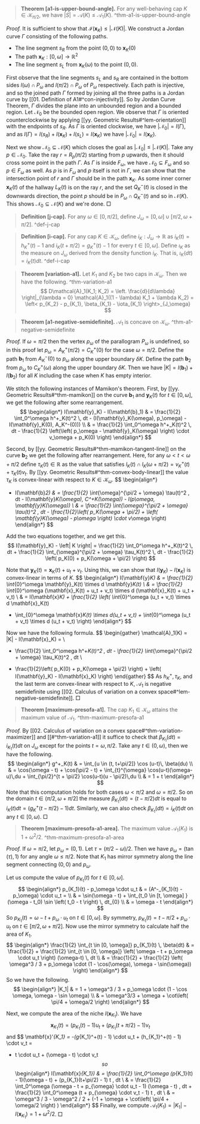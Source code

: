 
> __Theorem [a1-is-upper-bound-angle].__ For any well-behaving cap $K \in \mathcal{K}_{\pi/2}$, we have $|S| = \mathcal{A}(K) \leq \mathcal{A}_1(K)$. ^thm-a1-is-upper-bound-angle

_Proof._ It is sufficient to show that $\mathcal{I}(\mathbf{x}_K) \leq |\mathcal{N}(K)|$. We construct a Jordan curve $\Gamma$ consisting of the following paths.

- The line segment $s_R$ from the point $(0, 0)$ to $\mathbf{x}_K(0)$
- The path $\mathbf{x}_K : [0, \omega] \to \mathbb{R}^2$
- The line segment $s_L$ from $\mathbf{x}_K(\omega)$ to the point $(0, 0)$.

First observe that the line segments $s_L$ and $s_R$ are contained in the bottom sides $l(\omega) \cap P_\omega$ and $l(\pi/2) \cap P_\omega$ of $P_\omega$ respectively. Each path is injective, and so the joined path $\Gamma$ formed by joining all the three paths is a Jordan curve by [[01. Definition of A1#^con-injectivity]]. So by Jordan Curve Theorem, $\Gamma$ divides the plane into an unbounded region and a bounded region. Let $\mathcal{N}_0$ be the bounded open region. We observe that $\Gamma$ is oriented counterclockwise by applying [[yy. Geometric Results#^lem-orientation]] with the endpoints of $s_R$. As $\Gamma$ is oriented clockwise, we have $\left| \mathcal{N}_0 \right| = I(\Gamma)$, and as $I(\Gamma) = I(s_R) + I(\mathbf{x}_K) + I(s_L) = I(\mathbf{x}_K)$ we have $\left| \mathcal{N}_0 \right| = I(\mathbf{x}_K)$.

Next we show $\mathcal{N}_0 \subseteq \mathcal{N}(K)$ which closes the goal as $\left| \mathcal{N}_0 \right| \leq \left| \mathcal{N}(K) \right|$. Take any $p \in \mathcal{N}_0$. Take the ray $r = R_p(\pi/2)$ starting from $p$ upwards, then it should cross some point in the path $\Gamma$. As $\Gamma$ is inside $F_\omega$, we have $\mathcal{N}_0 \subseteq F_\omega$ and so $p \in F_\omega$ as well. As $p$ is in $F_\omega$ and $p$ itself is not in $\Gamma$, we can show that the intersection point of $r$ and $\Gamma$ should be in the path $\mathbf{x}_K$. As some inner corner $\mathbf{x}_K(t)$ of the hallway $L_K(t)$ is on the ray $r$, and the set $Q^-_K(t)$ is closed in the downwards direction, the point $p$ should be in $P_\omega \cap Q^-_K(t)$ and so in $\mathcal{N}(K)$. This shows $\mathcal{N}_0 \subseteq \mathcal{N}(K)$ and we're done. □


> __Definition [j-cap].__ For any $\omega \in [0, \pi/2]$, define $J_\omega = [0, \omega] \cup [\pi/2, \omega + \pi/2]$. ^def-j-cap

> __Definition [i-cap].__ For any cap $K \in \mathcal{K}_\omega$, define $i_K : J_\omega \to \mathbb{R}$ as $i_K(t) = h_K^+(t) - 1$ and $i_K(t + \pi / 2) = g^+_K(t) - 1$ for every $t \in [0, \omega]$. Define $\iota_K$ as the measure on $J_\omega$ derived from the density function $i_K$. That is, $\iota_K(dt) = i_K(t) dt$. ^def-i-cap

> __Theorem [variation-a1].__ Let $K_1$ and $K_2$ be two caps in $\mathcal{K}_\omega$. Then we have the following. ^thm-variation-a1
$$
D\mathcal{A}_1(K_1; K_2) = \left. \frac{d}{d\lambda} \right|_{\lambda = 0} \mathcal{A}_1((1 - \lambda) K_1 + \lambda K_2)
= \left< p_{K_2} - p_{K_1}, \beta_{K_1} - \iota_{K_1} \right>_{J_\omega}
$$

> __Theorem [a1-negative-semidefinite].__ $\mathcal{A}_1$ is concave on $\mathcal{K}_\omega$. ^thm-a1-negative-semidefinite

_Proof._ If $\omega = \pi/2$ then the vertex $p_\omega$ of the parallogram $P_\omega$ is undefined, so in this proof let $p_\omega = A^+_K(\pi/2) = C^+_K(0)$ for the case $\omega = \pi/2$. Define the path $\mathbf{b}_1$ from $A_K^-(0)$ to $p_\omega$ along the upper boundary $\delta K$. Define the path $\mathbf{b}_2$ from $p_\omega$ to $C_K^+(\omega)$ along the upper boundary $\delta K$. Then we have $|K| = I(\mathbf{b}_1) + I(\mathbf{b}_2)$ for all $K$ including the case when $K$ has empty interior.

We stitch the following instances of Mamikon's theorem. First, by [[yy. Geometric Results#^thm-mamikon]] on the curve $\mathbf{b}_1$ and $\mathbf{y}_K(t)$ for $t \in [0, \omega]$, we get the following after some rearrangement.
$$
\begin{align*}
I(\mathbf{y}_K) - I(\mathbf{b}_1) & = \frac{1}{2} \int_0^\omega h^+_K(t)^2 \, dt - (I(\mathbf{y}_K(\omega), p_\omega) - I(\mathbf{y}_K(0), A_K^-(0))) \\
& = \frac{1}{2} \int_0^\omega h^+_K(t)^2 \, dt - \frac{1}{2} \left(\left( p_\omega - \mathbf{y}_K(\omega) \right) \cdot v_\omega + p_K(0) \right) 
\end{align*}
$$

Second, by [[yy. Geometric Results#^thm-mamikon-tangent-line]] on the curve $\mathbf{b}_2$ we get the following after rearrangement. Here, for any $\omega < t < \omega + \pi/2$ define $\tau_K(t) \in \mathbb{R}$ as the value that satisfies $l_K(t) \cap l_K(\omega + \pi/2) = v_K^+(t) + \tau_K(t) v_t$. By [[yy. Geometric Results#^thm-convex-body-linear]] the value $\tau_K$ is convex-linear with respect to $K \in \mathcal{K}_\omega$.
$$
\begin{align*}
- I(\mathbf{b}_2) & = \frac{1}{2} \int_{\omega}^{\pi/2 + \omega} \tau(t)^2 \, dt - I(\mathbf{y}_K(\omega), C^+_K(\omega)) - I(p_\omega, \mathbf{y}_K(\omega))  \\
& = \frac{1}{2} \int_{\omega}^{\pi/2 + \omega} \tau(t)^2 \, dt - \frac{1}{2}\left( p_K(\omega + \pi/2) + \left( \mathbf{y}_K(\omega) - p_\omega \right) \cdot v_\omega \right) 
\end{align*}
$$

Add the two equations together, and we get this.
$$
I(\mathbf{y}_K) - \left| K \right| = \frac{1}{2} \int_0^\omega h^+_K(t)^2 \, dt +  \frac{1}{2} \int_{\omega}^{\pi/2 + \omega} \tau_K(t)^2 \, dt - \frac{1}{2} \left( p_K(0) + p_K(\omega + \pi/2) \right) 
$$

Note that $\mathbf{y}_K(t) = \mathbf{x}_K(t) + u_t + v_t$. Using this, we can show that $I(\mathbf{y}_K) - I(\mathbf{x}_K)$ is convex-linear in terms of $K$.
$$
\begin{align*}
I(\mathbf{y}_K) & = \frac{1}{2} \int_{0}^\omega \mathbf{y}_K(t) \times d \mathbf{y}_K(t) \\
& = \frac{1}{2} \int_{0}^\omega (\mathbf{x}_K(t) + u_t + v_t) \times d (\mathbf{x}_K(t) + u_t + v_t)  \\
& = I(\mathbf{x}_K) + \frac{1}{2} \left( \int_{0}^\omega (u_t + v_t) \times d \mathbf{x}_K(t) 
+ \int_{0}^\omega \mathbf{x}_K(t) \times d(u_t + v_t) + \int_{0}^\omega (u_t + v_t) \times d (u_t + v_t) \right) 
\end{align*}
$$

Now we have the following formula. 
$$
\begin{gather}
\mathcal{A}_1(K) = |K| - I(\mathbf{x}_K) =  \\
 - \frac{1}{2} \int_0^\omega h^+_K(t)^2 \, dt - \frac{1}{2} \int_{\omega}^{\pi/2 + \omega} \tau_K(t)^2 \, dt  \\
 + \frac{1}{2}\left( p_K(0) + p_K(\omega + \pi/2) \right) + \left( I(\mathbf{y}_K) - I(\mathbf{x}_K) \right) 
\end{gather}
$$
As $h^+_K, \tau_K$, and the last term are convex-linear with respect to $K$, $\mathcal{A}_1$ is negative semidefinite using [[02. Calculus of variation on a convex space#^lem-negative-semidefinite]]. □

> __Theorem [maximum-presofa-a1].__ The cap $K_1 \in \mathcal{K}_{\omega}$ attains the maximum value of $\mathcal{A}_1$. ^thm-maximum-presofa-a1

_Proof._ By [[02. Calculus of variation on a convex space#^thm-variation-maximizer]] and [[#^thm-variation-a1]] it suffice to check that $\beta_{K_1}(dt) = i_{K_1}(t)dt$ on $J_\omega$ except for the points $t = \omega, \pi/2$. Take any $t \in (0, \omega)$, then we have the following.
$$
\begin{align*}
g^+_K(t) & = \int_{u \in (t, t+\pi/2]} \cos (u-t)\, \beta(du) \\
& = \cos(\omega - t) + \cos(\pi/2 - t) + \int_{t}^{\omega} \cos(u-t)(\omega-u)\,du + \int_{\pi/2}^{t + \pi/2} \cos(u-t)(u - \pi/2)\,du  \\
& = 1 + t
\end{align*}
$$
Note that this computation holds for both cases $\omega < \pi/2$ and $\omega = \pi/2$. So on the domain $t \in (\pi/2, \omega + \pi/2]$ the measure $\beta_{K_1}(dt) = (t - \pi/2) dt$ is equal to $i_K(t) dt = (g^+_K(t - \pi/2) - 1) dt$. Similarly, we can also check $\beta_{K_1}(dt) = i_K(t) dt$ on any $t \in [0, \omega)$. □

> __Theorem [maximum-presofa-a1-area].__ The maximum value $\mathcal{A}_1(K_1)$ is $1 + \omega^2/2$.  ^thm-maximum-presofa-a1-area

_Proof._ If $\omega = \pi/2$, let $p_\omega = (0, 1)$. Let $\tau = (\pi/2-\omega)/2$. Then we have $p_\omega = (\tan(\tau), 1)$ for any angle $\omega \leq \pi/2$. Note that $K_1$ has mirror symmetry along the line segment connecting $(0, 0)$ and $p_\omega$.

Let us compute the value of $p_{K_1}(t)$ for $t \in [0, \omega]$. 
$$
\begin{align*}
p_{K_1}(t) - p_\omega \cdot u_t & = (A^-_{K_1}(t) - p_\omega) \cdot u_t =  \\
& = \sin(\omega - t) + \int_{t_0 \in [t, \omega] } (\omega - t_0) \sin \left( t_0 - t \right) \, dt_{0} \\
& = \omega - t
\end{align*}
$$
So $p_{K_1}(t) = \omega - t + p_{\omega} \cdot u_t$ on $t \in [0, \omega]$. By symmetry, $p_{K_1}(t) = t - \pi/2 + p_\omega \cdot u_t$ on $t \in [\pi/2, \omega + \pi/2]$. Now use the mirror symmetry to calculate half the area of $K_1$.
$$
\begin{align*}
\frac{1}{2} \int_{t \in [0, \omega]} p_{K_1}(t) \, \beta(dt) & = 
\frac{1}{2} + \frac{1}{2} \int_{t \in [0, \omega]} \left( \omega - t + p_\omega \cdot u_t \right)  (\omega-t) \, dt \\
& = \frac{1}{2} + \frac{1}{2} \left( \omega^3 / 3 + p_\omega \cdot (1 - \cos(\omega), \omega - \sin(\omega)) \right) 
\end{align*}
$$
So we have the following.
$$
\begin{align*}
|K_1| & = 1 + \omega^3 / 3 + p_\omega \cdot (1 - \cos \omega, \omega - \sin \omega) \\
& = \omega^3/3 + \omega + \cot\left( \pi/4 + \omega/2 \right)
\end{align*}
$$

Next, we compute the area of the niche $I(\mathbf{x}_{K_1})$. We have 
$$
\mathbf{x}_{K_1}(t) = (p_{K_1}(t) - 1)u_t + (p_{K_1}(t + \pi/2) - 1) v_t
$$
and
$$
\mathbf{x}'_{K_1} = -(g_{K_1}^+(t) - 1) \cdot u_t + (h_{K_1}^+(t) - 1) \cdot v_t = 
- t \cdot u_t + (\omega - t) \cdot v_t
$$
so
$$
\begin{align*}
I(\mathbf{x}_{K_1}) & = \frac{1}{2} \int_0^\omega (p_{K_1}(t) - 1)(\omega - t) + (p_{K_1}(t+\pi/2) - 1) t \, dt  \\
& = \frac{1}{2} \int_0^\omega (\omega - t + p_{\omega} \cdot u_t - 1) (\omega - t) \, dt + 
\frac{1}{2} \int_0^\omega (t + p_{\omega} \cdot v_t - 1) t \, dt \\
& = \omega^3 / 3 - \omega^2 / 2 + (-1 + \omega + \cot\left( \pi/4 + \omega/2 \right) )
\end{align*}
$$
Finally, we compute $\mathcal{A}_1(K_1) = |K_1| - I(\mathbf{x}_{K_1}) = 1 + \omega^2 / 2$. □